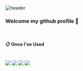 ![header](https://capsule-render.vercel.app/api?type=Soft&text=Hello!&color=e0eeee&fontColor=000000)


### Welcome my github profile 👋
<br/>

####  :clipboard: Once I've Used 
<br/>
<div align="left">
<img src="https://img.shields.io/badge/JavaScript-F7DF1E?style=for-the-badge&logo=JavaScript&logoColor=white">
<img src="https://img.shields.io/badge/React-000000?style=for-the-badge&logo=react&logoColor=white">
<img src="https://img.shields.io/badge/HTML5-E34F26?style=for-the-badge&logo=HTML5&logoColor=white">
<img src="https://img.shields.io/badge/CSS3-1572B6?style=for-the-badge&logo=CSS3&logoColor=white">
</div>
<br/>




